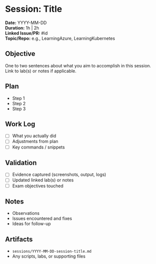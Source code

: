 # Session: Title

**Date:** YYYY-MM-DD  
**Duration:** 1h | 2h  
**Linked Issue/PR:** #id  
**Topic/Repo:** e.g., LearningAzure, LearningKubernetes  

## Objective

One to two sentences about what you aim to accomplish in this session. Link to lab(s) or notes if applicable.

## Plan

- Step 1
- Step 2
- Step 3

## Work Log

- [ ] What you actually did  
- [ ] Adjustments from plan  
- [ ] Key commands / snippets

## Validation

- [ ] Evidence captured (screenshots, output, logs)  
- [ ] Updated linked lab(s) or notes  
- [ ] Exam objectives touched  

## Notes

- Observations  
- Issues encountered and fixes  
- Ideas for follow-up

## Artifacts

- `sessions/YYYY-MM-DD-session-title.md`  
- Any scripts, labs, or supporting files
